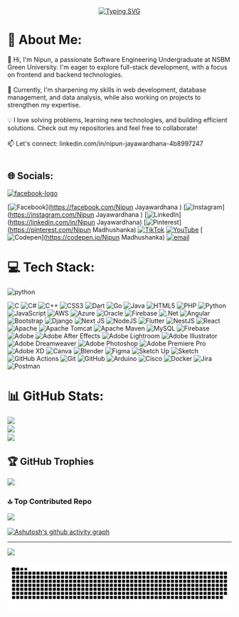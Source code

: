 <div align="center"> 
  <a href="https://git.io/typing-svg"><img src="https://readme-typing-svg.herokuapp.com?font=Fira+Code&weight=500&size=30&duration=5005&pause=1000&color=FEFEFE&center=true&random=false&width=540&lines=Hi+there!+I'm+Nipun;Nice+to+meet+you!;Fullstack+Developer" alt="Typing SVG"/></a> 
</div>

# 💫 About Me:
👋 Hi, I'm Nipun, a passionate Software Engineering Undergraduate at NSBM Green University. I'm eager to explore full-stack development, with a focus on frontend and backend technologies.<br><br>🚀 Currently, I'm sharpening my skills in web development, database management, and data analysis, while also working on projects to strengthen my expertise.<br><br>💡 I love solving problems, learning new technologies, and building efficient solutions. Check out my repositories and feel free to collaborate!<br><br>📫 Let's connect: linkedin.com/in/nipun-jayawardhana-4b8997247<br><br>


## 🌐 Socials:
<a href="https://www.facebook.com/Nipun Jayawardhana" target="_blank">
  <img width="94" height="94" src="https://img.icons8.com/3d-fluency/94/facebook-logo.png" alt="facebook-logo"/>
</a>



[![Facebook](https://img.shields.io/badge/Facebook-%231877F2.svg?logo=Facebook&logoColor=white)](https://facebook.com/Nipun Jayawardhana ) [![Instagram](https://img.shields.io/badge/Instagram-%23E4405F.svg?logo=Instagram&logoColor=white)](https://instagram.com/Nipun Jayawardhana ) [![LinkedIn](https://img.shields.io/badge/LinkedIn-%230077B5.svg?logo=linkedin&logoColor=white)](https://linkedin.com/in/Nipun Jayawardhana) [![Pinterest](https://img.shields.io/badge/Pinterest-%23E60023.svg?logo=Pinterest&logoColor=white)](https://pinterest.com/Nipun Madhushanka) [![TikTok](https://img.shields.io/badge/TikTok-%23000000.svg?logo=TikTok&logoColor=white)](https://tiktok.com/@nipun_jayawardhana) [![YouTube](https://img.shields.io/badge/YouTube-%23FF0000.svg?logo=YouTube&logoColor=white)](https://youtube.com/@UCfOBFQuknyEy183Gt4R_Qig) [![Codepen](https://img.shields.io/badge/Codepen-000000?logo=codepen&logoColor=white)](https://codepen.io/Nipun Madhushanka) [![email](https://img.shields.io/badge/Email-D14836?logo=gmail&logoColor=white)](mailto:nipun.madhushanka1999@gmail.com) 

# 💻 Tech Stack:

<img width="94" height="94" src="https://img.icons8.com/3d-fluency/94/python.png" alt="python"/>


![C](https://img.shields.io/badge/c-%2300599C.svg?style=for-the-badge&logo=c&logoColor=white) ![C#](https://img.shields.io/badge/c%23-%23239120.svg?style=for-the-badge&logo=csharp&logoColor=white) ![C++](https://img.shields.io/badge/c++-%2300599C.svg?style=for-the-badge&logo=c%2B%2B&logoColor=white) ![CSS3](https://img.shields.io/badge/css3-%231572B6.svg?style=for-the-badge&logo=css3&logoColor=white) ![Dart](https://img.shields.io/badge/dart-%230175C2.svg?style=for-the-badge&logo=dart&logoColor=white) ![Go](https://img.shields.io/badge/go-%2300ADD8.svg?style=for-the-badge&logo=go&logoColor=white) ![Java](https://img.shields.io/badge/java-%23ED8B00.svg?style=for-the-badge&logo=openjdk&logoColor=white) ![HTML5](https://img.shields.io/badge/html5-%23E34F26.svg?style=for-the-badge&logo=html5&logoColor=white) ![PHP](https://img.shields.io/badge/php-%23777BB4.svg?style=for-the-badge&logo=php&logoColor=white) ![Python](https://img.shields.io/badge/python-3670A0?style=for-the-badge&logo=python&logoColor=ffdd54) ![JavaScript](https://img.shields.io/badge/javascript-%23323330.svg?style=for-the-badge&logo=javascript&logoColor=%23F7DF1E) ![AWS](https://img.shields.io/badge/AWS-%23FF9900.svg?style=for-the-badge&logo=amazon-aws&logoColor=white) ![Azure](https://img.shields.io/badge/azure-%230072C6.svg?style=for-the-badge&logo=microsoftazure&logoColor=white) ![Oracle](https://img.shields.io/badge/Oracle-F80000?style=for-the-badge&logo=oracle&logoColor=white) ![Firebase](https://img.shields.io/badge/firebase-%23039BE5.svg?style=for-the-badge&logo=firebase) ![.Net](https://img.shields.io/badge/.NET-5C2D91?style=for-the-badge&logo=.net&logoColor=white) ![Angular](https://img.shields.io/badge/angular-%23DD0031.svg?style=for-the-badge&logo=angular&logoColor=white) ![Bootstrap](https://img.shields.io/badge/bootstrap-%238511FA.svg?style=for-the-badge&logo=bootstrap&logoColor=white) ![Django](https://img.shields.io/badge/django-%23092E20.svg?style=for-the-badge&logo=django&logoColor=white) ![Next JS](https://img.shields.io/badge/Next-black?style=for-the-badge&logo=next.js&logoColor=white) ![NodeJS](https://img.shields.io/badge/node.js-6DA55F?style=for-the-badge&logo=node.js&logoColor=white) ![Flutter](https://img.shields.io/badge/Flutter-%2302569B.svg?style=for-the-badge&logo=Flutter&logoColor=white) ![NestJS](https://img.shields.io/badge/nestjs-%23E0234E.svg?style=for-the-badge&logo=nestjs&logoColor=white) ![React](https://img.shields.io/badge/react-%2320232a.svg?style=for-the-badge&logo=react&logoColor=%2361DAFB) ![Apache](https://img.shields.io/badge/apache-%23D42029.svg?style=for-the-badge&logo=apache&logoColor=white) ![Apache Tomcat](https://img.shields.io/badge/apache%20tomcat-%23F8DC75.svg?style=for-the-badge&logo=apache-tomcat&logoColor=black) ![Apache Maven](https://img.shields.io/badge/Apache%20Maven-C71A36?style=for-the-badge&logo=Apache%20Maven&logoColor=white) ![MySQL](https://img.shields.io/badge/mysql-4479A1.svg?style=for-the-badge&logo=mysql&logoColor=white) ![Firebase](https://img.shields.io/badge/firebase-a08021?style=for-the-badge&logo=firebase&logoColor=ffcd34) ![Adobe](https://img.shields.io/badge/adobe-%23FF0000.svg?style=for-the-badge&logo=adobe&logoColor=white) ![Adobe After Effects](https://img.shields.io/badge/Adobe%20After%20Effects-9999FF.svg?style=for-the-badge&logo=Adobe%20After%20Effects&logoColor=white) ![Adobe Lightroom](https://img.shields.io/badge/Adobe%20Lightroom-31A8FF.svg?style=for-the-badge&logo=Adobe%20Lightroom&logoColor=white) ![Adobe Illustrator](https://img.shields.io/badge/adobe%20illustrator-%23FF9A00.svg?style=for-the-badge&logo=adobe%20illustrator&logoColor=white) ![Adobe Dreamweaver](https://img.shields.io/badge/Adobe%20Dreamweaver-FF61F6.svg?style=for-the-badge&logo=Adobe%20Dreamweaver&logoColor=white) ![Adobe Photoshop](https://img.shields.io/badge/adobe%20photoshop-%2331A8FF.svg?style=for-the-badge&logo=adobe%20photoshop&logoColor=white) ![Adobe Premiere Pro](https://img.shields.io/badge/Adobe%20Premiere%20Pro-9999FF.svg?style=for-the-badge&logo=Adobe%20Premiere%20Pro&logoColor=white) ![Adobe XD](https://img.shields.io/badge/Adobe%20XD-470137?style=for-the-badge&logo=Adobe%20XD&logoColor=#FF61F6) ![Canva](https://img.shields.io/badge/Canva-%2300C4CC.svg?style=for-the-badge&logo=Canva&logoColor=white) ![Blender](https://img.shields.io/badge/blender-%23F5792A.svg?style=for-the-badge&logo=blender&logoColor=white) ![Figma](https://img.shields.io/badge/figma-%23F24E1E.svg?style=for-the-badge&logo=figma&logoColor=white) ![Sketch Up](https://img.shields.io/badge/SketchUp-005F9E?style=for-the-badge&logo=sketchup&logoColor=white) ![Sketch](https://img.shields.io/badge/Sketch-FFB387?style=for-the-badge&logo=sketch&logoColor=black) ![GitHub Actions](https://img.shields.io/badge/github%20actions-%232671E5.svg?style=for-the-badge&logo=githubactions&logoColor=white) ![Git](https://img.shields.io/badge/git-%23F05033.svg?style=for-the-badge&logo=git&logoColor=white) ![GitHub](https://img.shields.io/badge/github-%23121011.svg?style=for-the-badge&logo=github&logoColor=white) ![Arduino](https://img.shields.io/badge/-Arduino-00979D?style=for-the-badge&logo=Arduino&logoColor=white) ![Cisco](https://img.shields.io/badge/cisco-%23049fd9.svg?style=for-the-badge&logo=cisco&logoColor=black) ![Docker](https://img.shields.io/badge/docker-%230db7ed.svg?style=for-the-badge&logo=docker&logoColor=white) ![Jira](https://img.shields.io/badge/jira-%230A0FFF.svg?style=for-the-badge&logo=jira&logoColor=white) ![Postman](https://img.shields.io/badge/Postman-FF6C37?style=for-the-badge&logo=postman&logoColor=white)
# 📊 GitHub Stats:
![](https://github-readme-stats.vercel.app/api?username=nipun-jayawardhana&theme=neon&hide_border=false&include_all_commits=true&count_private=true)<br/>
![](https://nirzak-streak-stats.vercel.app/?user=nipun-jayawardhana&theme=neon&hide_border=false)<br/>
![](https://github-readme-stats.vercel.app/api/top-langs/?username=nipun-jayawardhana&theme=neon&hide_border=false&include_all_commits=true&count_private=true&layout=compact)

## 🏆 GitHub Trophies
![](https://github-profile-trophy.vercel.app/?username=nipun-jayawardhana&theme=radical&no-frame=false&no-bg=false&margin-w=4)

### 🔝 Top Contributed Repo
![](https://github-contributor-stats.vercel.app/api?username=nipun-jayawardhana&limit=5&theme=neon&combine_all_yearly_contributions=true)


<!--MY GRAPH-->
[![Ashutosh's github activity graph](https://github-readme-activity-graph.vercel.app/graph?username=nipun-jayawardhana&bg_color=d3fdf5&color=000000&line=121616&point=e7133d&area=true&hide_border=true)](https://github.com/ashutosh00710/github-readme-activity-graph)

---
[![](https://visitcount.itsvg.in/api?id=nipun-jayawardhana&icon=0&color=0)](https://visitcount.itsvg.in)

<!-- Proudly created with GPRM ( https://gprm.itsvg.in ) -->

<!--SNAKE EATING-->
![snake gif](https://github.com/nipun-jayawardhana/nipun-jayawardhana/blob/output/github-snake-dark.svg)

